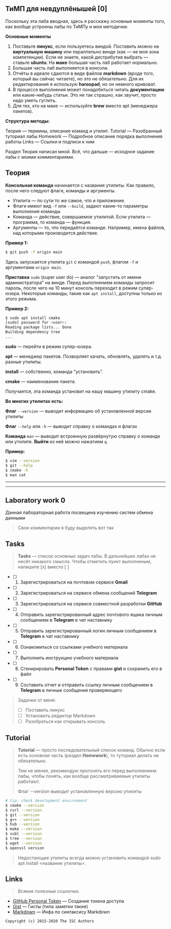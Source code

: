 ## ТиМП для невдуплёнышей [0]

Поскольку эта лаба вводная, здесь я расскажу основные моменты того, как вообще устроены лабы по ТиМПу и мои методички.

**Основные моменты**

1. Поставьте **линукс**, если пользуетесь виндой. Поставить можно на **виртуальную машину** или параллельно винде (как — не моя зона компетенции). Если не знаете, какой дистрибутив выбрать — ставьте **ubuntu**. На **маке** большая часть лаб работает нормально.
2. Большая часть лаб выполняется в консоли.
3. Отчёты в идеале сдаются в виде файлов **markdown** (вроде того, который вы сейчас читаете), но это не обязательно. Для их редактирования я использую **haroopad**, но он немного кривоват.
4. В процессе выполнения может понадобиться читать **документацию** или какие-нибудь статьи. Это не так страшно, как звучит, просто надо уметь гуглить.
5. Для тех, кто на маке — используйте **brew** вместо apt (менеджера пакетов).

**Структура методы:**

Теория — термины, описание команд и утилит.
Tutorial — Разобранный туториал лабы
Homework — Подробное описание порядка выполнения работы
Links — Ссылки и подписи к ним

Раздел Теория написан мной. Всё, что дальше — исходное задание лабы с моими комментариями.

## Теория

**Консольная команда** начинается с названия утилиты. Как правило, после него следуют флаги, команды и аргументы.

- Утилита — по сути то же самое, что и приложение.
- Флаги имеют вид `-f` или `--build`, задают какие-то параметры выполнения команды
- Команда — действие, совершаемое утилитой. Если утилита — программа, то команда — функция.
- Аргументы — то, что передаётся команде. Например, имена файлов, над которыми производится действие.

**Пример 1:**
```sh
$ git push -f origin main
```
Здесь запускается утилита `git` с командой `push`, флагом `-f` и аргументами `origin main`.

**Приставка** `sudo` (super user do) — аналог "запустить от имени администратора" на винде. Перед выполнением команды запросит пароль, после чего на 10 минут консоль переходит в режим супер-юзера. Некоторые команды, такие как `apt install`, доступны только из этого режима.

**Пример 2:**
```sh
$ sudo apt install cmake
[sudo] password for <user>:
Reading package lists... Done
Building dependency tree
...
```

**sudo** — перейти в режим супер-юзера.

**apt** — менеджер пакетов. Позворляет качать, обновлять, удалять и т.д. разные утилиты.

**install** — собственно, команда "установить".

**cmake** — наименование пакета.

Получается, эта команда установит на нашу машину утилиту cmake.

**Во многих утилитах есть:**

**Флаг** `--version` — выводит информацию об установленной версии утилиты

**Флаг** `--help` или `-h` — выводит справку о командах и флагах

**Команда** `man` — выводит встроенную развёрнутую справку о команде или утилите. **Выйти** из неё можно нажатием `q`. 

**Пример:**
```sh
$ vim --version
$ git --help
$ cmake -h
$ man cat
```

___
___

## Laboratory work 0

Данная лабораторная работа посвещена изучению систем обмена данными
> Свои комментарии я буду выделять вот так

## Tasks

> **Tasks** — список основных задач лабы. В дальнейших лабах не несёт никакого смысла.
> Чтобы отметить пункт выполненым, напишите [x] вместо [ ]

- [ ] 1. Зарегистрироваться на почтовом сервисе **Gmail**
- [ ] 2. Зарегистрироваться на сервисе обмена сообщений **Telegram**
- [ ] 3. Зарегистрироваться на сервисе совместной разработки **GitHub**
- [ ] 4. Отправить зарегистрированный адрес почтового ящика личным сообщением в **Telegram** в чат наставнику
- [ ] 5. Отправить зарегистрированный логин личным сообщением в **Telegram** в чат наставнику
- [ ] 6. Ознакомиться со ссылками учебного материала
- [ ] 7. Выполнить инструкцию учебного материала
- [ ] 8. Сгенирировать **Personal Token** с правами **gist** и сохранить его в файл
- [ ] 9. Составить отчет и отправить ссылку личным сообщением в **Telegram** в личные сообщения проверяющего

> Задачки от меня:
> 
> - [ ] Поставить линукс
> - [ ] Установить редактор Markdown
> - [ ] Разобраться как открывать консоль

## Tutorial

> **Tutorial** — просто последовательный список команд. Обычно если есть основная часть (раздел **Homework**), то туториал делать не обязательно. 
> 
> Тем не менее, рекомендую прогонять его перед выполнением лабы, чтобы понять, как вообще рассматриваемые утилиты работают.
>
> Флаг --version выводит установленную версию утилиты

```sh
# tip: check development environment
$ cmake --version
$ curl --version
$ git --version
$ g++ --version
$ hub --version
$ make --version
$ subl --version
$ tree --version
$ wget --version
$ openssl version
```
> Недостающие утилиты всегда можно установить командой sudo apt install <название утилиты>.

## Links

> Всякие полезные ссылочки.

- [GitHub Personal Token](https://github.com/settings/tokens/new) — Создание токена доступа
- [Gist](https://gist.github.com) — Гисты (типа заметки такие)
- [Markdown](https://guides.github.com/features/mastering-markdown/) — Инфа по синтаксису Markdown

```
Copyright (c) 2015-2020 The ISC Authors
```
